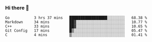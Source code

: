### Hi there 👋

<!--
**yeya24/yeya24** is a ✨ _special_ ✨ repository because its `README.md` (this file) appears on your GitHub profile.

Here are some ideas to get you started:

- 🔭 I’m currently working on ...
- 🌱 I’m currently learning ...
- 👯 I’m looking to collaborate on ...
- 🤔 I’m looking for help with ...
- 💬 Ask me about ...
- 📫 How to reach me: ...
- 😄 Pronouns: ...
- ⚡ Fun fact: ...
-->

<!--START_SECTION:waka-->
```text
Go           3 hrs 37 mins   █████████████████░░░░░░░░   68.38 % 
Markdown     34 mins         ██▓░░░░░░░░░░░░░░░░░░░░░░   10.77 % 
C++          33 mins         ██▓░░░░░░░░░░░░░░░░░░░░░░   10.65 % 
Git Config   17 mins         █▒░░░░░░░░░░░░░░░░░░░░░░░   05.47 % 
C            4 mins          ▒░░░░░░░░░░░░░░░░░░░░░░░░   01.41 % 
```
<!--END_SECTION:waka-->

